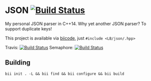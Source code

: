 JSON [![Build Status](https://webapi.biicode.com/v1/badges/LB/LB/json/master)](https://www.biicode.com/LB/json)
====

My personal JSON parser in C++14. Why yet another JSON parser? To support duplicate keys!

This project is available via [biicode](http://www.biicode.com/), just `#include <LB/json/.hpp>`

Travis: [![Build Status](https://travis-ci.org/LB--/json.svg?branch=C%2B%2B14)](https://travis-ci.org/LB--/json)
Semaphore: [![Build Status](https://semaphoreci.com/api/v1/projects/f4c52cdb-f476-4c28-a2bc-c2be54e05de2/538695/badge.svg)](https://semaphoreci.com/lb--/json)

## Building

`bii init . -L && bii find && bii configure && bii build`
